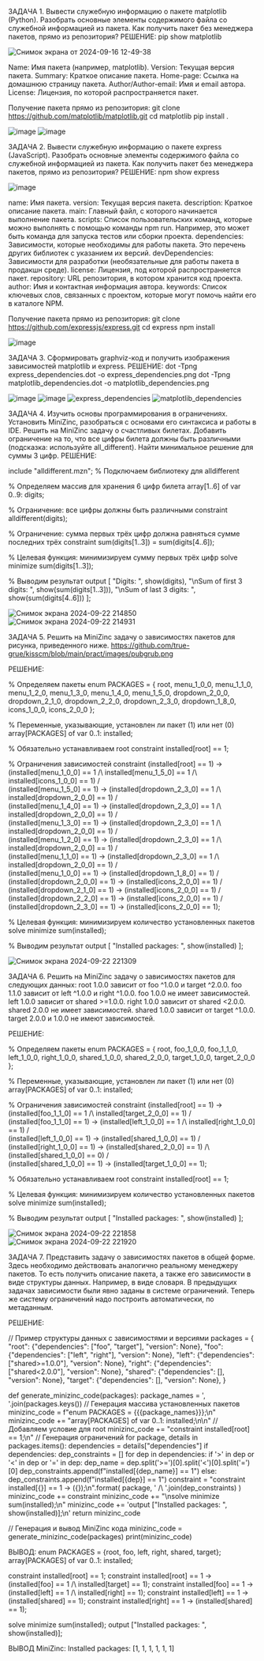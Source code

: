 ЗАДАЧА 1. Вывести служебную информацию о пакете matplotlib (Python). Разобрать основные элементы содержимого файла со служебной информацией из пакета. Как получить пакет без менеджера пакетов, прямо из репозитория?
  РЕШЕНИЕ: pip show matplotlib
  
  ![Снимок экрана от 2024-09-16 12-49-38](https://github.com/user-attachments/assets/80502082-8ed9-46ba-ae71-5134f08d2fdf)
  
  Name: Имя пакета (например, matplotlib).
  Version: Текущая версия пакета.
  Summary: Краткое описание пакета.
  Home-page: Ссылка на домашнюю страницу пакета.
  Author/Author-email: Имя и email автора.
  License: Лицензия, по которой распространяется пакет.

  Получение пакета прямо из репозитория:
  git clone https://github.com/matplotlib/matplotlib.git
  cd matplotlib
  pip install .
  
  ![image](https://github.com/user-attachments/assets/06379a90-addf-43ea-a49a-e6cc0b266a1f)
  ![image](https://github.com/user-attachments/assets/bde781d8-0ab6-4ae6-87c6-582668485223)


ЗАДАЧА 2. Вывести служебную информацию о пакете express (JavaScript). Разобрать основные элементы содержимого файла со служебной информацией из пакета. Как получить пакет без менеджера пакетов, прямо из репозитория?
  РЕШЕНИЕ: npm show express

  ![image](https://github.com/user-attachments/assets/61053961-076d-40dd-bb6c-8da8fa74de16)

  name: Имя пакета.
  version: Текущая версия пакета.
  description: Краткое описание пакета.
  main: Главный файл, с которого начинается выполнение пакета.
  scripts: Список пользовательских команд, которые можно выполнять с помощью команды npm run. Например, это может быть команда для запуска тестов или сборки проекта.
  dependencies: Зависимости, которые необходимы для работы пакета. Это перечень других библиотек с указанием их версий.
  devDependencies: Зависимости для разработки (необязательные для работы пакета в продакшн среде).
  license: Лицензия, под которой распространяется пакет.
  repository: URL репозитория, в котором хранится код проекта.
  author: Имя и контактная информация автора.
  keywords: Список ключевых слов, связанных с проектом, которые могут помочь найти его в каталоге NPM.

  Получение пакета прямо из репозитория:
  git clone https://github.com/expressjs/express.git
  cd express
  npm install
  
  ![image](https://github.com/user-attachments/assets/61249034-d570-4297-a83c-c0c6793fd9c3)


ЗАДАЧА 3. Сформировать graphviz-код и получить изображения зависимостей matplotlib и express.
  РЕШЕНИЕ: 
  dot -Tpng express_dependencies.dot -o express_dependencies.png
  dot -Tpng matplotlib_dependencies.dot -o matplotlib_dependencies.png

  ![image](https://github.com/user-attachments/assets/ea544ab2-652f-410e-93d3-134acf82f304)
  ![image](https://github.com/user-attachments/assets/4143d6b5-76fb-4683-877f-6c8f738dfe2f)
  ![express_dependencies](https://github.com/user-attachments/assets/01837661-91c1-4ace-af58-6602f6140ae9)
  ![matplotlib_dependencies](https://github.com/user-attachments/assets/a8c99236-818a-4be8-9c90-772eb0007a50)


ЗАДАЧА 4. Изучить основы программирования в ограничениях. Установить MiniZinc, разобраться с основами его синтаксиса и работы в IDE.
Решить на MiniZinc задачу о счастливых билетах. Добавить ограничение на то, что все цифры билета должны быть различными (подсказка: используйте all_different). Найти минимальное решение для суммы 3 цифр.
  РЕШЕНИЕ: 

  include "alldifferent.mzn";  % Подключаем библиотеку для alldifferent

  % Определяем массив для хранения 6 цифр билета
  array[1..6] of var 0..9: digits;
  
  % Ограничение: все цифры должны быть различными
  constraint alldifferent(digits);
  
  % Ограничение: сумма первых трёх цифр должна равняться сумме последних трёх
  constraint sum(digits[1..3]) = sum(digits[4..6]);
  
  % Целевая функция: минимизируем сумму первых трёх цифр
  solve minimize sum(digits[1..3]);
  
  % Выводим результат
  output [
      "Digits: ", show(digits), 
      "\nSum of first 3 digits: ", show(sum(digits[1..3])), 
      "\nSum of last 3 digits: ", show(sum(digits[4..6]))
  ];


  ![Снимок экрана 2024-09-22 214850](https://github.com/user-attachments/assets/5b4ab1ef-1238-47aa-8c17-3f6a9ae03118)
  ![Снимок экрана 2024-09-22 214931](https://github.com/user-attachments/assets/9923e75c-83c8-4736-bb04-6b51e5803d12)


ЗАДАЧА 5. Решить на MiniZinc задачу о зависимостях пакетов для рисунка, приведенного ниже. https://github.com/true-grue/kisscm/blob/main/pract/images/pubgrub.png

  РЕШЕНИЕ: 

  % Определяем пакеты
  enum PACKAGES = {
      root, 
      menu_1_0_0, menu_1_1_0, menu_1_2_0, menu_1_3_0, menu_1_4_0, menu_1_5_0, 
      dropdown_2_0_0, dropdown_2_1_0, dropdown_2_2_0, dropdown_2_3_0, dropdown_1_8_0,
      icons_1_0_0, icons_2_0_0
  };
  
  % Переменные, указывающие, установлен ли пакет (1) или нет (0)
  array[PACKAGES] of var 0..1: installed;
  
  % Обязательно устанавливаем root
  constraint
      installed[root] == 1;
  
  % Ограничения зависимостей
  constraint
      (installed[root] == 1) -> (installed[menu_1_0_0] == 1 /\ installed[menu_1_5_0] == 1 /\ installed[icons_1_0_0] == 1) /\
      (installed[menu_1_5_0] == 1) -> (installed[dropdown_2_3_0] == 1 /\ installed[dropdown_2_0_0] == 1) /\
      (installed[menu_1_4_0] == 1) -> (installed[dropdown_2_3_0] == 1 /\ installed[dropdown_2_0_0] == 1) /\
      (installed[menu_1_3_0] == 1) -> (installed[dropdown_2_3_0] == 1 /\ installed[dropdown_2_0_0] == 1) /\
      (installed[menu_1_2_0] == 1) -> (installed[dropdown_2_3_0] == 1 /\ installed[dropdown_2_0_0] == 1) /\
      (installed[menu_1_1_0] == 1) -> (installed[dropdown_2_3_0] == 1 /\ installed[dropdown_2_0_0] == 1) /\
      (installed[menu_1_0_0] == 1) -> (installed[dropdown_1_8_0] == 1) /\
      (installed[dropdown_2_0_0] == 1) -> (installed[icons_2_0_0] == 1) /\
      (installed[dropdown_2_1_0] == 1) -> (installed[icons_2_0_0] == 1) /\
      (installed[dropdown_2_2_0] == 1) -> (installed[icons_2_0_0] == 1) /\
      (installed[dropdown_2_3_0] == 1) -> (installed[icons_2_0_0] == 1);
  
  % Целевая функция: минимизируем количество установленных пакетов
  solve minimize sum(installed);
  
  % Выводим результат
  output [
      "Installed packages: ", show(installed)
  ];

  ![Снимок экрана 2024-09-22 221309](https://github.com/user-attachments/assets/9aedc894-8d3e-4e55-a5dd-9e2b513afd13)


ЗАДАЧА 6. Решить на MiniZinc задачу о зависимостях пакетов для следующих данных:
          root 1.0.0 зависит от foo ^1.0.0 и target ^2.0.0.
          foo 1.1.0 зависит от left ^1.0.0 и right ^1.0.0.
          foo 1.0.0 не имеет зависимостей.
          left 1.0.0 зависит от shared >=1.0.0.
          right 1.0.0 зависит от shared <2.0.0.
          shared 2.0.0 не имеет зависимостей.
          shared 1.0.0 зависит от target ^1.0.0.
          target 2.0.0 и 1.0.0 не имеют зависимостей.

  РЕШЕНИЕ: 

  % Определяем пакеты
  enum PACKAGES = {
      root, 
      foo_1_0_0, foo_1_1_0, 
      left_1_0_0, right_1_0_0, 
      shared_1_0_0, shared_2_0_0, 
      target_1_0_0, target_2_0_0
  };
  
  % Переменные, указывающие, установлен ли пакет (1) или нет (0)
  array[PACKAGES] of var 0..1: installed;
  
  % Ограничения зависимостей
  constraint
      (installed[root] == 1) -> (installed[foo_1_1_0] == 1 /\ installed[target_2_0_0] == 1) /\
      (installed[foo_1_1_0] == 1) -> (installed[left_1_0_0] == 1 /\ installed[right_1_0_0] == 1) /\
      (installed[left_1_0_0] == 1) -> (installed[shared_1_0_0] == 1) /\
      (installed[right_1_0_0] == 1) -> (installed[shared_2_0_0] == 1) /\ (installed[shared_1_0_0] == 0) /\
      (installed[shared_1_0_0] == 1) -> (installed[target_1_0_0] == 1);
  
  % Обязательно устанавливаем root
  constraint
      installed[root] == 1;
  
  % Целевая функция: минимизируем количество установленных пакетов
  solve minimize sum(installed);
  
  % Выводим результат
  output [
      "Installed packages: ", show(installed)
  ];

  ![Снимок экрана 2024-09-22 221858](https://github.com/user-attachments/assets/e22cd150-dd76-454d-bef1-0dd03da6193f)
  ![Снимок экрана 2024-09-22 221920](https://github.com/user-attachments/assets/5f198866-265a-40ee-a211-7b5dff42324c)


ЗАДАЧА 7. Представить задачу о зависимостях пакетов в общей форме. Здесь необходимо действовать аналогично реальному менеджеру пакетов. То есть получить описание пакета, а также его зависимости в виде структуры данных. Например, в виде словаря. В предыдущих задачах зависимости были явно заданы в системе ограничений. Теперь же систему ограничений надо построить автоматически, по метаданным.

  РЕШЕНИЕ:
  
  // Пример структуры данных с зависимостями и версиями
  packages = {
      "root": {"dependencies": ["foo", "target"], "version": None},
      "foo": {"dependencies": ["left", "right"], "version": None},
      "left": {"dependencies": ["shared>=1.0.0"], "version": None},
      "right": {"dependencies": ["shared<2.0.0"], "version": None},
      "shared": {"dependencies": [], "version": None},
      "target": {"dependencies": [], "version": None},
  }
  
  def generate_minizinc_code(packages):
      package_names = ', '.join(packages.keys())
      // Генерация массива установленных пакетов
      minizinc_code = f"enum PACKAGES = {{{package_names}}};\n"
      minizinc_code += "array[PACKAGES] of var 0..1: installed;\n\n"
      // Добавляем условие для root
      minizinc_code += "constraint installed[root] == 1;\n"
      // Генерация ограничений
      for package, details in packages.items():
          dependencies = details["dependencies"]
          if dependencies:
              dep_constraints = []
              for dep in dependencies:
                  if '>' in dep or '<' in dep or '=' in dep:
                      dep_name = dep.split('>=')[0].split('<')[0].split('=')[0]
                      dep_constraints.append(f"installed[{dep_name}] == 1")
                  else:
                      dep_constraints.append(f"installed[{dep}] == 1")
              constraint = "constraint installed[{}] == 1 -> ({});\n".format(
                  package, ' /\\ '.join(dep_constraints)
              )
              minizinc_code += constraint
      minizinc_code += "\nsolve minimize sum(installed);\n"
      minizinc_code += 'output ["Installed packages: ", show(installed)];\n'
      return minizinc_code
  
  
  // Генерация и вывод MiniZinc кода
  minizinc_code = generate_minizinc_code(packages)
  print(minizinc_code)

  ВЫВОД:
  enum PACKAGES = {root, foo, left, right, shared, target};
  array[PACKAGES] of var 0..1: installed;
  
  constraint installed[root] == 1;
  constraint installed[root] == 1 -> (installed[foo] == 1 /\ installed[target] == 1);
  constraint installed[foo] == 1 -> (installed[left] == 1 /\ installed[right] == 1);
  constraint installed[left] == 1 -> (installed[shared] == 1);
  constraint installed[right] == 1 -> (installed[shared] == 1);
  
  solve minimize sum(installed);
  output ["Installed packages: ", show(installed)];

  ВЫВОД MiniZinc:
  Installed packages: [1, 1, 1, 1, 1, 1]
